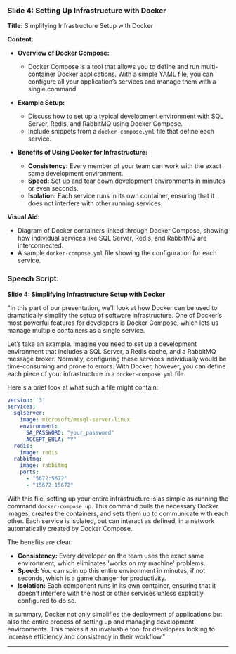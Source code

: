 ﻿### Slide 4: Setting Up Infrastructure with Docker

**Title:** Simplifying Infrastructure Setup with Docker

**Content:**

- **Overview of Docker Compose:**
    - Docker Compose is a tool that allows you to define and run multi-container Docker applications. With a simple YAML file, you can configure all your application’s services and manage them with a single command.

- **Example Setup:**
    - Discuss how to set up a typical development environment with SQL Server, Redis, and RabbitMQ using Docker Compose.
    - Include snippets from a `docker-compose.yml` file that define each service.

- **Benefits of Using Docker for Infrastructure:**
    - **Consistency:** Every member of your team can work with the exact same development environment.
    - **Speed:** Set up and tear down development environments in minutes or even seconds.
    - **Isolation:** Each service runs in its own container, ensuring that it does not interfere with other running services.

**Visual Aid:**
- Diagram of Docker containers linked through Docker Compose, showing how individual services like SQL Server, Redis, and RabbitMQ are interconnected.
- A sample `docker-compose.yml` file showing the configuration for each service.

### Speech Script:

**Slide 4: Simplifying Infrastructure Setup with Docker**

"In this part of our presentation, we'll look at how Docker can be used to dramatically simplify the setup of software infrastructure. One of Docker’s most powerful features for developers is Docker Compose, which lets us manage multiple containers as a single service.

Let’s take an example. Imagine you need to set up a development environment that includes a SQL Server, a Redis cache, and a RabbitMQ message broker. Normally, configuring these services individually would be time-consuming and prone to errors. With Docker, however, you can define each piece of your infrastructure in a `docker-compose.yml` file.

Here's a brief look at what such a file might contain:
```yaml
version: '3'
services:
  sqlserver:
    image: microsoft/mssql-server-linux
    environment:
      SA_PASSWORD: "your_password"
      ACCEPT_EULA: "Y"
  redis:
    image: redis
  rabbitmq:
    image: rabbitmq
    ports:
      - "5672:5672"
      - "15672:15672"
```

With this file, setting up your entire infrastructure is as simple as running the command `docker-compose up`. This command pulls the necessary Docker images, creates the containers, and sets them up to communicate with each other. Each service is isolated, but can interact as defined, in a network automatically created by Docker Compose.

The benefits are clear:
- **Consistency:** Every developer on the team uses the exact same environment, which eliminates 'works on my machine' problems.
- **Speed:** You can spin up this entire environment in minutes, if not seconds, which is a game changer for productivity.
- **Isolation:** Each component runs in its own container, ensuring that it doesn’t interfere with the host or other services unless explicitly configured to do so.

In summary, Docker not only simplifies the deployment of applications but also the entire process of setting up and managing development environments. This makes it an invaluable tool for developers looking to increase efficiency and consistency in their workflow."

---